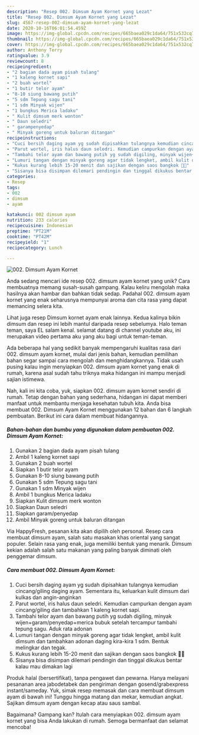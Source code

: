 ```yaml
---
description: "Resep 002. Dimsum Ayam Kornet yang Lezat"
title: "Resep 002. Dimsum Ayam Kornet yang Lezat"
slug: 4567-resep-002-dimsum-ayam-kornet-yang-lezat
date: 2020-10-16T06:01:54.459Z
image: https://img-global.cpcdn.com/recipes/665baea029c1da64/751x532cq70/002-dimsum-ayam-kornet-foto-resep-utama.jpg
thumbnail: https://img-global.cpcdn.com/recipes/665baea029c1da64/751x532cq70/002-dimsum-ayam-kornet-foto-resep-utama.jpg
cover: https://img-global.cpcdn.com/recipes/665baea029c1da64/751x532cq70/002-dimsum-ayam-kornet-foto-resep-utama.jpg
author: Anthony Terry
ratingvalue: 3.9
reviewcount: 8
recipeingredient:
- "2 bagian dada ayam pisah tulang"
- "1 kaleng kornet sapi"
- "2 buah wortel"
- "1 butir telor ayam"
- "8-10 siung bawang putih"
- "5 sdm Tepung sagu tani"
- "1 sdm Minyak wijen"
- "1 bungkus Merica ladaku"
- " Kulit dimsum merk wonton"
- " Daun seledri"
- " garampenyedap"
- " Minyak goreng untuk baluran ditangan"
recipeinstructions:
- "Cuci bersih daging ayam yg sudah dipisahkan tulangnya kemudian cincang/giling daging ayam. Sementara itu, keluarkan kulit dimsum dari kulkas dan angin-anginkan"
- "Parut wortel, iris halus daun seledri. Kemudian campurkan dengan ayam cincang/giling dan tambahkan 1 kaleng kornet sapi."
- "Tambahi telor ayam dan bawang putih yg sudah digiling, minyak wijen+garam/penyedap+merica bubuk setelah tercampur tambahi tepung sagu. Aduk rata adonan"
- "Lumuri tangan dengan minyak goreng agar tidak lengket, ambil kulit dimsum dan tambahkan adonan daging kira-kira 1 sdm. Bentuk melingkar dan tegak."
- "Kukus kurang lebih 15-20 menit dan sajikan dengan saos bangkok 🤤🤤"
- "Sisanya bisa disimpan dilemari pendingin dan tinggal dikukus bentar kalau mau dimakan lagi"
categories:
- Resep
tags:
- 002
- dimsum
- ayam

katakunci: 002 dimsum ayam 
nutrition: 233 calories
recipecuisine: Indonesian
preptime: "PT21M"
cooktime: "PT42M"
recipeyield: "1"
recipecategory: Lunch

---
```



![002. Dimsum Ayam Kornet](https://img-global.cpcdn.com/recipes/665baea029c1da64/751x532cq70/002-dimsum-ayam-kornet-foto-resep-utama.jpg)

Anda sedang mencari ide resep 002. dimsum ayam kornet yang unik? Cara membuatnya memang susah-susah gampang. Kalau keliru mengolah maka hasilnya akan hambar dan bahkan tidak sedap. Padahal 002. dimsum ayam kornet yang enak seharusnya mempunyai aroma dan cita rasa yang dapat memancing selera kita.

Lihat juga resep Dimsum kornet ayam enak lainnya. Kedua kalinya bikin dimsum dan resep ini lebih mantul daripada resep sebelumya. Halo teman teman, saya EL salam kenal. selamat datang di channel youtube aku, ini merupakan video pertama aku yang aku bagi untuk teman-teman.

Ada beberapa hal yang sedikit banyak mempengaruhi kualitas rasa dari 002. dimsum ayam kornet, mulai dari jenis bahan, kemudian pemilihan bahan segar sampai cara mengolah dan menghidangkannya. Tidak usah pusing kalau ingin menyiapkan 002. dimsum ayam kornet yang enak di rumah, karena asal sudah tahu triknya maka hidangan ini mampu menjadi sajian istimewa.


Nah, kali ini kita coba, yuk, siapkan 002. dimsum ayam kornet sendiri di rumah. Tetap dengan bahan yang sederhana, hidangan ini dapat memberi manfaat untuk membantu menjaga kesehatan tubuh kita. Anda bisa membuat 002. Dimsum Ayam Kornet menggunakan 12 bahan dan 6 langkah pembuatan. Berikut ini cara dalam membuat hidangannya.

<!--inarticleads1-->

##### Bahan-bahan dan bumbu yang digunakan dalam pembuatan 002. Dimsum Ayam Kornet:

1. Gunakan 2 bagian dada ayam pisah tulang
1. Ambil 1 kaleng kornet sapi
1. Gunakan 2 buah wortel
1. Siapkan 1 butir telor ayam
1. Gunakan 8-10 siung bawang putih
1. Gunakan 5 sdm Tepung sagu tani
1. Gunakan 1 sdm Minyak wijen
1. Ambil 1 bungkus Merica ladaku
1. Siapkan  Kulit dimsum merk wonton
1. Siapkan  Daun seledri
1. Siapkan  garam/penyedap
1. Ambil  Minyak goreng untuk baluran ditangan


Via HappyFresh, pesanan kita akan dipilih oleh personal. Resep cara membuat dimsum ayam, salah satu masakan khas oriental yang sangat populer. Selain rasa yang enak, juga memiliki bentuk yang menarik. Dimsum kekian adalah salah satu makanan yang paling banyak diminati oleh penggemar dimsum. 

<!--inarticleads2-->

##### Cara membuat 002. Dimsum Ayam Kornet:

1. Cuci bersih daging ayam yg sudah dipisahkan tulangnya kemudian cincang/giling daging ayam. Sementara itu, keluarkan kulit dimsum dari kulkas dan angin-anginkan
1. Parut wortel, iris halus daun seledri. Kemudian campurkan dengan ayam cincang/giling dan tambahkan 1 kaleng kornet sapi.
1. Tambahi telor ayam dan bawang putih yg sudah digiling, minyak wijen+garam/penyedap+merica bubuk setelah tercampur tambahi tepung sagu. Aduk rata adonan
1. Lumuri tangan dengan minyak goreng agar tidak lengket, ambil kulit dimsum dan tambahkan adonan daging kira-kira 1 sdm. Bentuk melingkar dan tegak.
1. Kukus kurang lebih 15-20 menit dan sajikan dengan saos bangkok 🤤🤤
1. Sisanya bisa disimpan dilemari pendingin dan tinggal dikukus bentar kalau mau dimakan lagi


Produk halal (bersertifikat), tanpa pengawet dan pewarna. Hanya melayani pesananan area jabodetabek dan pengiriman dengan gosend/grabexpress instant/sameday. Yuk, simak resep memasak dan cara membuat dimsum ayam di bawah ini! Tunggu hingga matang dan mekar, kemudian angkat. Sajikan dimsum ayam dengan kecap atau saus sambal. 

Bagaimana? Gampang kan? Itulah cara menyiapkan 002. dimsum ayam kornet yang bisa Anda lakukan di rumah. Semoga bermanfaat dan selamat mencoba!
